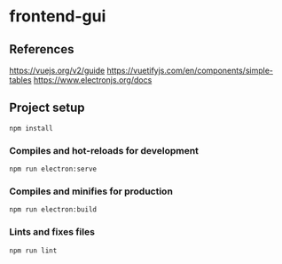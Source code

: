 # frontend-gui

## References
https://vuejs.org/v2/guide
https://vuetifyjs.com/en/components/simple-tables
https://www.electronjs.org/docs
## Project setup
```
npm install
```

### Compiles and hot-reloads for development
```
npm run electron:serve
```

### Compiles and minifies for production
```
npm run electron:build
```

### Lints and fixes files
```
npm run lint
```
